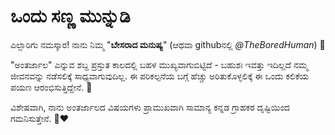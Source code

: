 # ಒಂದು ಸಣ್ಣ ಮುನ್ನುಡಿ

ಎಲ್ಲಾರಿಗು ನಮಸ್ಕಾರ! ನಾನು ನಿಮ್ಮ "**ಬೇಸರಾದ ಮನುಷ್ಯ**" (ಆಥವಾ githubನಲ್ಲಿ *@TheBoredHuman*) 👋

"ಅಂತರ್ಜಾಲ" ಎನ್ನುವ ಶಬ್ದ ಪ್ರಸ್ತುತ ಕಾಲದಲ್ಲಿ ಬಹಳ ಮುಖ್ಯವಾಗುಬಿಟ್ಟಿದೆ - ಬಹುಶಃ ಇವತ್ತು ಇದಿಲ್ಲದೆ ನಮ್ಮ ಜೀವನವನ್ನು ನಡೆಸಲಿಕ್ಕೆ ಸಾಧ್ಯವಾಗುವುದಿಲ್ಲ.
ಈ ಪರಿಕಲ್ಪನೆಯ ಬಗ್ಗೆ ಹೆಚ್ಚು ಅರಿತುಕೊಳ್ಳಲಿಕ್ಕೆ ಈ ಒಂದು ಕಲಿಕೆಯ ಪಯಣ ಆರಂಭಿಸುತ್ತಿದ್ದೇನೆ. 🧠

ವಿಶೇಷವಾಗಿ, ನಾನು ಅಂತರ್ಜಾಲದ ವಿಷಯಗಳು ಪ್ರಾಮುಖವಾಗಿ ಸಾಮಾನ್ಯ ಕನ್ನಡ ಗ್ರಾಹಕರ ದೃಷ್ಟಿಯಿಂದ ಗಮನಿಸುತ್ತೇನೆ. 💛❤️

<!---
TheBoredHuman/TheBoredHuman is a ✨ special ✨ repository because its `README.md` (this file) appears on your GitHub profile.
You can click the Preview link to take a look at your changes.
--->
